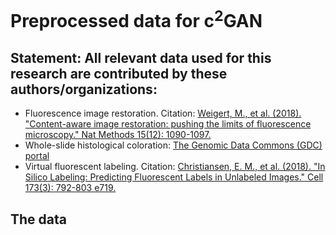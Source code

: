 # Preprocessed data for c<sup>2</sup>GAN
## Statement: All relevant data used for this research are contributed by these authors/organizations:
- Fluorescence image restoration. Citation: [Weigert, M., et al. (2018). "Content-aware image restoration: pushing the limits of fluorescence microscopy." Nat Methods 15(12): 1090-1097.](https://www.nature.com/articles/s41592-018-0216-7)
- Whole-slide histological coloration: [The Genomic Data Commons (GDC) portal](https://portal.gdc.cancer.gov/) 
- Virtual fluorescent labeling. Citation: [Christiansen, E. M., et al. (2018). "In Silico Labeling: Predicting Fluorescent Labels in Unlabeled Images." Cell 173(3): 792-803 e719.](https://www.sciencedirect.com/science/article/pii/S0092867418303647)

## The data 
